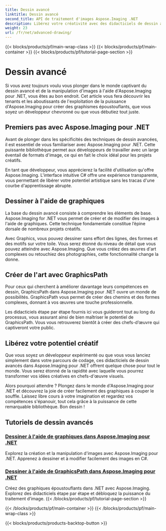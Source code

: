 ```yaml
---
title: Dessin avancé
linktitle: Dessin avancé
second_title: API de traitement d'images Aspose.Imaging .NET
description: Libérez votre créativité avec des didacticiels de dessin avancés dans Aspose.Imaging pour .NET. Apprenez à créer et modifier des images sans effort avec C#.
weight: 23
url: /fr/net/advanced-drawing/
---
```


{{< blocks/products/pf/main-wrap-class >}}
{{< blocks/products/pf/main-container >}}
{{< blocks/products/pf/tutorial-page-section >}}

# Dessin avancé


Si vous avez toujours voulu vous plonger dans le monde captivant du dessin avancé et de la manipulation d'images à l'aide d'Aspose.Imaging pour .NET, vous êtes au bon endroit. Cet article vous fera découvrir les tenants et les aboutissants de l'exploitation de la puissance d'Aspose.Imaging pour créer des graphismes époustouflants, que vous soyez un développeur chevronné ou que vous débutiez tout juste.

## Premiers pas avec Aspose.Imaging pour .NET

Avant de plonger dans les spécificités des techniques de dessin avancées, il est essentiel de vous familiariser avec Aspose.Imaging pour .NET. Cette puissante bibliothèque permet aux développeurs de travailler avec un large éventail de formats d'image, ce qui en fait le choix idéal pour les projets créatifs.

En tant que développeur, vous apprécierez la facilité d'utilisation qu'offre Aspose.Imaging. L'interface intuitive C# offre une expérience transparente, vous permettant de libérer votre potentiel artistique sans les tracas d'une courbe d'apprentissage abrupte.

## Dessiner à l'aide de graphiques

La base du dessin avancé consiste à comprendre les éléments de base. Aspose.Imaging for .NET vous permet de créer et de modifier des images à l'aide de graphiques. Cette technique fondamentale constitue l’épine dorsale de nombreux projets créatifs. 

Avec Graphics, vous pouvez dessiner sans effort des lignes, des formes et des motifs sur votre toile. Vous serez étonné du niveau de détail que vous pouvez atteindre avec Aspose.Imaging. Que vous créiez des œuvres d'art complexes ou retouchiez des photographies, cette fonctionnalité change la donne.

## Créer de l'art avec GraphicsPath

Pour ceux qui cherchent à améliorer davantage leurs compétences en dessin, GraphicsPath dans Aspose.Imaging pour .NET ouvre un monde de possibilités. GraphicsPath vous permet de créer des chemins et des formes complexes, donnant à vos œuvres une touche professionnelle.

Les didacticiels étape par étape fournis ici vous guideront tout au long du processus, vous assurant ainsi de bien maîtriser le potentiel de GraphicsPath. Vous vous retrouverez bientôt à créer des chefs-d’œuvre qui captiveront votre public.

## Libérez votre potentiel créatif

Que vous soyez un développeur expérimenté ou que vous vous lanciez simplement dans votre parcours de codage, ces didacticiels de dessin avancés dans Aspose.Imaging pour .NET offrent quelque chose pour tout le monde. Vous serez étonné de la rapidité avec laquelle vous pourrez transformer vos idées créatives en chefs-d'œuvre visuels.

Alors pourquoi attendre ? Plongez dans le monde d'Aspose.Imaging pour .NET et découvrez la joie de créer facilement des graphiques à couper le souffle. Laissez libre cours à votre imagination et regardez vos compétences s'épanouir, tout cela grâce à la puissance de cette remarquable bibliothèque. Bon dessin !
## Tutoriels de dessin avancés
### [Dessiner à l'aide de graphiques dans Aspose.Imaging pour .NET](./draw-using-graphics/)
Explorez la création et la manipulation d'images avec Aspose.Imaging pour .NET. Apprenez à dessiner et à modifier facilement des images en C#.
### [Dessiner à l'aide de GraphicsPath dans Aspose.Imaging pour .NET](./draw-using-graphicspath/)
Créez des graphiques époustouflants dans .NET avec Aspose.Imaging. Explorez des didacticiels étape par étape et débloquez la puissance du traitement d’image.
{{< /blocks/products/pf/tutorial-page-section >}}

{{< /blocks/products/pf/main-container >}}
{{< /blocks/products/pf/main-wrap-class >}}

{{< blocks/products/products-backtop-button >}}
